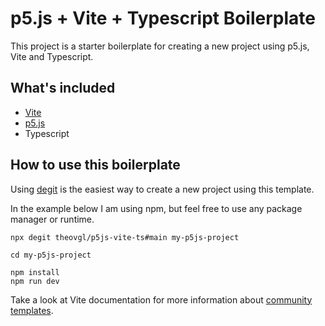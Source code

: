 # p5.js + Vite + Typescript Boilerplate
This project is a starter boilerplate for creating a new project using p5.js, Vite and Typescript.

## What's included
- [Vite](https://vitejs.dev/)
- [p5.js](https://p5js.org/)
- Typescript

## How to use this boilerplate

Using [degit](https://github.com/Rich-Harris/degit) is the easiest way to create a new project using this template.

In the example below I am using npm, but feel free to use any package manager or runtime.
```shell
npx degit theovgl/p5js-vite-ts#main my-p5js-project

cd my-p5js-project

npm install
npm run dev
```

Take a look at Vite documentation for more information about [community templates](https://vitejs.dev/guide/#community-templates).
